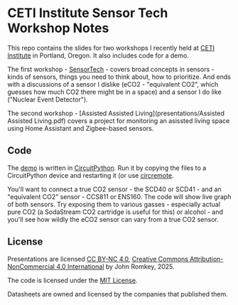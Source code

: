 # CETI Institute Sensor Tech Workshop Notes

This repo contains the slides for two workshops I recently held at [CETI Institute](http://ceti.institute) in Portland, Oregon. It also includes code for a demo.

The first workshop - [SensorTech](presentations/Sensortech.pdf) - covers broad concepts in sensors - kinds of sensors, things you need to think about, how to prioritize. And ends with a discussions of a sensor I dislike (eCO2 - "equivalent CO2", which guesses how  much CO2 there might be in a space) and a sensor I do like ("Nuclear Event Detector").

The second workshop - [Assisted Assisted Living](presentations/Assisted Assisted Living.pdf) covers a project for monitoring an asissted living space using Home Assistant and Zigbee-based sensors.

## Code

The [demo](demo/) is written in [CircuitPython](https://circuitpython.org). Run it by  copying the files to a CircuitPython device and restarting it (or use [circremote](https://github.com/romkey/circremote). 

You'll want to connect a true CO2 sensor - the SCD40 or SCD41 - and an "equivalent CO2" sensor - CCS811 or ENS160. The code will show live graph of both sensors. Try exposing them to various gasses - especially actual pure CO2 (a SodaStream CO2 cartridge is useful for this) or alcohol - and you'll see how wildly the eCO2 sensor can vary from a true CO2 sensor.

## License

Presentations are licensed [CC BY-NC 4.0](CC-BY-NC-4.0.txt), [Creative Commons Attribution-NonCommercial 4.0 International](https://creativecommons.org/licenses/by-nc/4.0/) by John Romkey, 2025.

The code is licensed under the [MIT License](MIT-LICENSE.txt).

Datasheets are owned and licensed by the companies that published them.
